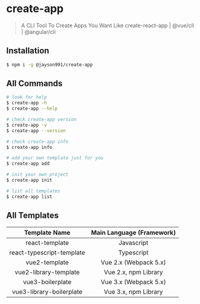 # create-app

> A CLI Tool To Create Apps You Want Like create-react-app | @vue/cli | @angular/cli

## Installation

```bash
$ npm i -g @jayson991/create-app
```

## All Commands

```bash
# look for help
$ create-app -h
$ create-app --help

# check create-app version
$ create-app -v
$ create-app --version

# check create-app info
$ create-app info

# add your own template just for you
$ create-app add

# init your own project
$ create-app init

# list all templates
$ create-app list
```

## All Templates

|       Template Name       | Main Language (Framework) |
| :-----------------------: | :-----------------------: |
|      react-template       |        Javascript         |
| react-typescript-template |        Typescript         |
|       vue2-template       |   Vue 2.x (Webpack 5.x)   |
|   vue2-library-template   |   Vue 2.x, npm Library    |
|     vue3-boilerplate      |   Vue 3.x (Webpack 5.x)   |
| vue3-library-boilerplate  |   Vue 3.x, npm Library    |
